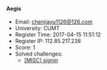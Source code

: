 #### Aegis  

* Email: chenjiayu1126@126.com  
* University: CUMT  
* Register Time: 2017-04-15 11:51:12  
* Register IP: 112.85.217.238  
* Score: 1  
* Solved challenges: 
  * [[MISC] signin](https://github.com/SniperOJ/Challenges/blob/master/MISC/signin.json)  
